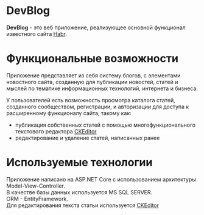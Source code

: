 # DevBlog
**DevBlog** - это веб приложение, реализующее основной функционал известного сайта [Habr](https://habr.com/ru/all/).

# Функциональные возможности
Приложение представляет из себя систему блогов, с элементами новостного сайта, созданную для публикации новостей, статей и мыслей по тематике информационных технологий, интернета и бизнеса.

У пользователей есть возможность просмотра каталога статей, созданного сообществом, регистрации, и авторизации для доступа к расширенному функционалу сайта, такому как: 
- публикация собственных статей с помощью многофункционального текстового редактора [CKEditor](https://ckeditor.com)
- редактирование и удаление статей, написанных ранее

# Используемые технологии
Приложение написано на ASP.NET Core с использованием архитектуры Model-View-Controller.  
В качестве базы данных используется MS SQL SERVER.  
ORM - EntityFramework.  
Для редактирования текста статьи используется [CKEditor](https://ckeditor.com)